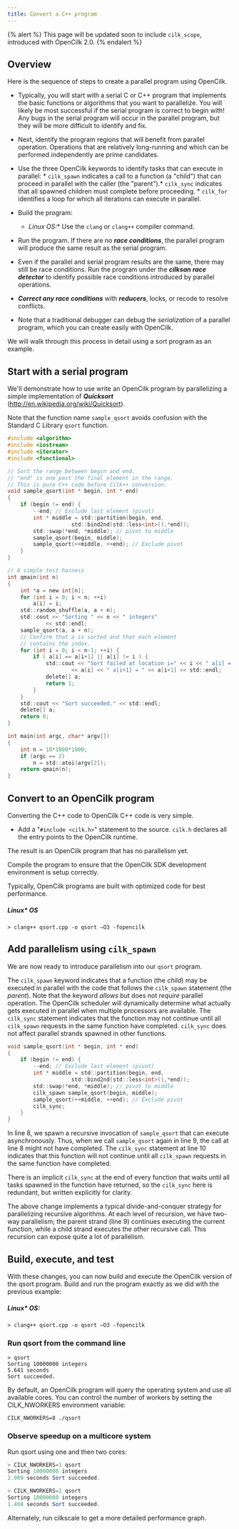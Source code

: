 ```yaml
---
title: Convert a C++ program
---
```


{% alert %}
This page will be updated soon to include `cilk_scope`, introduced with OpenCilk 2.0.
{% endalert %}

## Overview

Here is the sequence of steps to create a parallel program using OpenCilk.

* Typically, you will start with a serial C or C++ program that implements the basic
  functions or algorithms that you want to parallelize. You will likely
  be most successful if the serial program is correct to begin with!
  Any bugs in the serial program will occur in the parallel program, but
  they will be more difficult to identify and fix.
* Next, identify the program regions that will benefit from parallel
  operation. Operations that are relatively long-running and which can
  be performed independently are prime candidates.
* Use the three OpenCilk keywords to identify tasks that can execute in
  parallel:
      * `cilk_spawn` indicates a call to a function (a "child") that can proceed in parallel with the caller (the "parent").*
       `cilk_sync` indicates that all spawned children must complete before proceeding.
      * `cilk_for` identifies a loop for which all iterations can execute in parallel.
* Build the program:

  * **Linux* OS:** Use the `clang` or `clang++` compiler command.
* Run the program. If there are no ***race conditions***, the parallel program will produce the same result
  as the serial program.
* Even if the parallel and serial program results are the same, there
  may still be race conditions. Run the program under the ***cilksan
  race detector*** to identify possible race
  conditions introduced by parallel operations.
* ***Correct any race conditions*** with ***reducers***, locks, or recode to resolve
  conflicts.
* Note that a traditional debugger can debug the *serialization* of a parallel program, which you can create
  easily with OpenCilk.

We will walk through this process in detail using a sort program as an example.

## Start with a serial program

We'll demonstrate how to use write an OpenCilk program by parallelizing
a simple implementation of ***Quicksort***
([<span class="underline">http://en.wikipedia.org/wiki/Quicksort</span>](http://en.wikipedia.org/wiki/Quicksort)).

Note that the function name `sample_qsort` avoids confusion with the
Standard C Library `qsort` function.

```c
#include <algorithm>
#include <iostream>
#include <iterator>
#include <functional>

// Sort the range between begin and end.
// "end" is one past the final element in the range.
// This is pure C++ code before Cilk++ conversion.
void sample_qsort(int * begin, int * end)
{
    if (begin != end) {
        --end; // Exclude last element (pivot)
        int * middle = std::partition(begin, end,
                    std::bind2nd(std::less<int>(),*end));
        std::swap(*end, *middle); // pivot to middle
        sample_qsort(begin, middle);
        sample_qsort(++middle, ++end); // Exclude pivot
    }
}

// A simple test harness
int qmain(int n)
{
    int *a = new int[n];
    for (int i = 0; i < n; ++i) 
        a[i] = i;
    std::random_shuffle(a, a + n);
    std::cout << "Sorting " << n << " integers"
            << std::endl;
    sample_qsort(a, a + n);
    // Confirm that a is sorted and that each element
    // contains the index.
    for (int i = 0; i < n-1; ++i) {
        if ( a[i] == a[i+1] || a[i] != i ) {
            std::cout << "Sort failed at location i=" << i << " a[i] = "
                    << a[i] << " a[i+1] = " << a[i+1] << std::endl;
            delete[] a;
            return 1;
        }
    }
    std::cout << "Sort succeeded." << std::endl;
    delete[] a;
    return 0;
}

int main(int argc, char* argv[])
{
    int n = 10*1000*1000;
    if (argc == 2)
        n = std::atoi(argv[2]);
    return qmain(n); 
}
```

## Convert to an OpenCilk program

Converting the C++ code to OpenCilk C++ code is very simple.

* Add a "`#include <cilk.h>`" statement to the source. `cilk.h`
  declares all the entry points to the OpenCilk runtime.

The result is an OpenCilk program that has no parallelism yet.

Compile the program to ensure that the OpenCilk SDK development
environment is setup correctly.

Typically, OpenCilk programs are built with optimized code for best
performance.

##### Linux* OS

```shell
> clang++ qsort.cpp -o qsort –O3 -fopencilk
```

## Add parallelism using `cilk_spawn`

We are now ready to introduce parallelism into our `qsort` program.

The `cilk_spawn` keyword indicates that a function (the *child*) may be
executed in parallel with the code that follows the `cilk_spawn`
statement (the *parent*). Note that the keyword *allows* but does not
*require* parallel operation. The OpenCilk scheduler will dynamically
determine what actually gets executed in parallel when multiple
processors are available. The `cilk_sync` statement indicates that the
function may not continue until all `cilk_spawn` requests in the same
function have completed. `cilk_sync` does not affect parallel strands
spawned in other functions.

```c
void sample_qsort(int * begin, int * end)
{
    if (begin != end) {
        --end; // Exclude last element (pivot)
        int * middle = std::partition(begin, end,
                    std::bind2nd(std::less<int>(),*end));        
        std::swap(*end, *middle); // pivot to middle
        cilk_spawn sample_qsort(begin, middle);
        sample_qsort(++middle, ++end); // Exclude pivot
        cilk_sync;
    }
}
```

In line 8, we spawn a recursive invocation of `sample_qsort` that can
execute asynchronously. Thus, when we call `sample_qsort` again in line 9, the call at line 8 might not have completed. The `cilk_sync`
statement at line 10 indicates that this function will not continue
until all `cilk_spawn` requests in the same function have completed.

There is an implicit `cilk_sync` at the end of every function that waits
until all tasks spawned in the function have returned, so the `cilk_sync` here is redundant, but written explicitly for clarity.

The above change implements a typical divide-and-conquer strategy for
parallelizing recursive algorithms. At each level of recursion, we have
two-way parallelism; the parent strand (line 9) continues executing the
current function, while a child strand executes the other recursive
call. This recursion can expose quite a lot of parallelism.

## Build, execute, and test

With these changes, you can now build and execute the OpenCilk version
of the qsort program. Build and run the program exactly as we did with
the previous example:

##### Linux* OS:

```shell
> clang++ qsort.cpp -o qsort –O3 -fopencilk
```

### Run qsort from the command line

```shell
> qsort
Sorting 10000000 integers
5.641 seconds 
Sort succeeded.
```

By default, an OpenCilk program will query the operating system and use
all available cores. You can control the number of workers by setting
the CILK_NWORKERS environment variable:

```shell
CILK_NWORKERS=8 ./qsort
```

### Observe speedup on a multicore system

Run qsort using one and then two cores:

```powershell
> CILK_NWORKERS=1 qsort
Sorting 10000000 integers
2.909 seconds Sort succeeded.

> CILK_NWORKERS=2 qsort
Sorting 10000000 integers
1.468 seconds Sort succeeded.
```

Alternately, run cilkscale to get a more detailed performance graph.